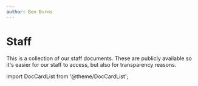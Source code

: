 ```yaml
---
author: Ben Burns
---
```


# Staff
This is a collection of our staff documents. These are publicly available so it's easier for our staff to access, but also for transparency reasons. 

import DocCardList from '@theme/DocCardList';

<DocCardList />